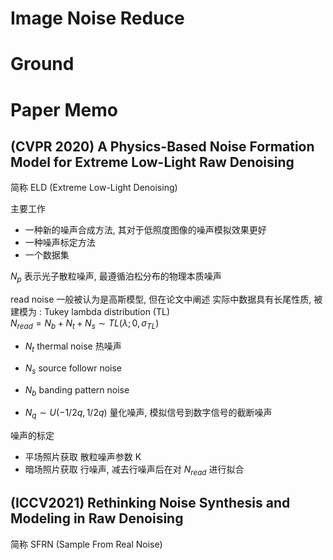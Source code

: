 # Image Noise Reduce


# Ground


# Paper Memo



## (CVPR 2020) A Physics-Based Noise Formation Model for Extreme Low-Light Raw Denoising 

简称 ELD (Extreme Low-Light Denoising)

主要工作
* 一种新的噪声合成方法, 其对于低照度图像的噪声模拟效果更好
* 一种噪声标定方法
* 一个数据集  

$N_p$  表示光子散粒噪声, 最遵循泊松分布的物理本质噪声  

read noise 一般被认为是高斯模型, 但在论文中阐述 实际中数据具有长尾性质, 被建模为 : Tukey lambda distribution (TL)  
$N_{read}=N_b+N_t+N_s \sim TL(\lambda;0,\sigma_{TL})$
* $N_t$ thermal noise 热噪声
* $N_s$ source followr noise 
* $N_b$ banding pattern noise

* $N_q \sim U(-1/2q, 1/2q)$ 量化噪声, 模拟信号到数字信号的截断噪声  


噪声的标定
* 平场照片获取 散粒噪声参数 K
* 暗场照片获取 行噪声,  减去行噪声后在对 $N_{read}$ 进行拟合

## (ICCV2021) Rethinking Noise Synthesis and Modeling in Raw Denoising

简称 SFRN (Sample From Real Noise)  

